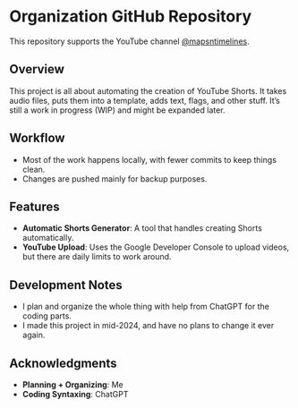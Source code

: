# Organization GitHub Repository

This repository supports the YouTube channel [@mapsntimelines](https://www.youtube.com/@mapsntimelines). 

## Overview
This project is all about automating the creation of YouTube Shorts. It takes audio files, puts them into a template, adds text, flags, and other stuff. It’s still a work in progress (WIP) and might be expanded later.

## Workflow
- Most of the work happens locally, with fewer commits to keep things clean.
- Changes are pushed mainly for backup purposes.

## Features
- **Automatic Shorts Generator**: A tool that handles creating Shorts automatically.
- **YouTube Upload**: Uses the Google Developer Console to upload videos, but there are daily limits to work around.

## Development Notes
- I plan and organize the whole thing with help from ChatGPT for the coding parts.
- I made this project in mid-2024, and have no plans to change it ever again.

## Acknowledgments
- **Planning + Organizing**: Me
- **Coding Syntaxing**: ChatGPT
